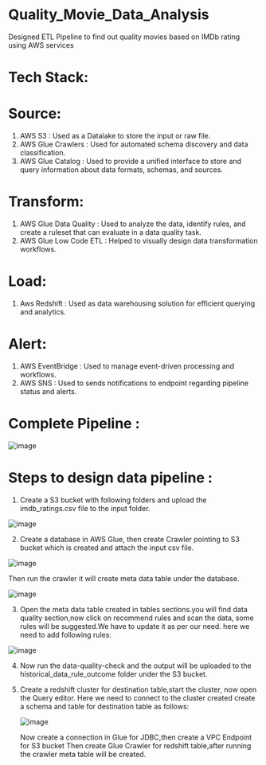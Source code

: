 # Quality_Movie_Data_Analysis
Designed ETL Pipeline to find out quality movies based on IMDb rating using AWS services

# Tech Stack: 
# Source:
1. AWS S3 : Used as a Datalake to store the input or raw file.
2. AWS Glue Crawlers : Used for automated schema discovery and data classification.
3. AWS Glue Catalog : Used to provide a unified interface to store and query information about data formats, schemas, and sources.

 # Transform:
 1. AWS Glue Data Quality : Used to analyze the data, identify rules, and create a ruleset that can evaluate in a data quality task.
 2. AWS Glue Low Code ETL : Helped to visually design data transformation workflows.

 # Load:
 1. Aws Redshift : Used as data warehousing solution for efficient querying and analytics.

 # Alert:
 1. AWS EventBridge : Used to manage event-driven processing and workflows.
 2. AWS SNS : Used to sends notifications to endpoint regarding pipeline status and alerts.


# Complete Pipeline :

![image](https://github.com/user-attachments/assets/690a3833-9a54-434f-8b19-289061bd8144)

# Steps to design data pipeline :
1. Create a S3 bucket with following folders and upload the imdb_ratings.csv file to the input folder.

![image](https://github.com/user-attachments/assets/d9628e62-abab-4ed9-947a-afd10fabacdb)

2. Create a database in AWS Glue, then create Crawler pointing to S3 bucket which is created and attach the input csv file.

![image](https://github.com/user-attachments/assets/0106b320-4dce-4fc9-b655-2eee957fab74)

Then run the crawler it will create meta data table under the database.

![image](https://github.com/user-attachments/assets/22b95035-2b64-4862-ab26-b60d93abb276)

3. Open the meta data table created in tables sections.you will find data quality section,now click on recommend rules and scan the data, some rules will be suggested.We have to update it as per our need. here we need to add following rules:

 ![image](https://github.com/user-attachments/assets/6e0a6af6-1ba8-460e-9b89-6c2a7a6c0571)

 4. Now run the data-quality-check and the output will be uploaded to the historical_data_rule_outcome folder under the S3 bucket.
 5. Create a redshift cluster for destination table,start the cluster, now open the Query editor.
    Here we need to connect to the cluster created
    create a schema and table for destination table as follows:

    ![image](https://github.com/user-attachments/assets/219eb9bf-6086-4dd8-88b9-a7d2b22a87c7)

    Now create a connection in Glue for JDBC,then create a VPC Endpoint for S3 bucket
    Then create Glue Crawler for redshift table,after running the crawler meta table will be created. 




